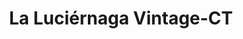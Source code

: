 ---
title: "La Luciérnaga Vintage-CT"
url: /cholula-puebla/la-luciernaga-vintage-ct/
shop: Kleidung
---
